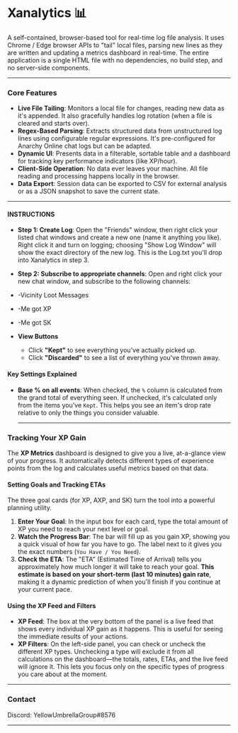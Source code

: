 # Xanalytics 📊

A self-contained, browser-based tool for real-time log file analysis. It uses Chrome / Edge browser APIs to "tail" local files, parsing new lines as they are written and updating a metrics dashboard in real-time. The entire application is a single HTML file with no dependencies, no build step, and no server-side components.

---

### Core Features

* **Live File Tailing**: Monitors a local file for changes, reading new data as it's appended. It also gracefully handles log rotation (when a file is cleared and starts over).
* **Regex-Based Parsing**: Extracts structured data from unstructured log lines using configurable regular expressions. It's pre-configured for Anarchy Online chat logs but can be adapted.
* **Dynamic UI**: Presents data in a filterable, sortable table and a dashboard for tracking key performance indicators (like XP/hour).
* **Client-Side Operation**: No data ever leaves your machine. All file reading and processing happens locally in the browser.
* **Data Export**: Session data can be exported to CSV for external analysis or as a JSON snapshot to save the current state.

---

#### INSTRUCTIONS

* **Step 1: Create Log**: Open the "Friends" window, then right click your listed chat windows and create a new one (name it anything you like). Right click it and turn on logging; choosing "Show Log Window" will show the exact directory of the new log. This is the Log.txt you'll drop into Xanalytics in step 3.

* **Step 2: Subscribe to appropriate channels**: Open and right click your new chat window, and subscribe to the following channels:
*    -Vicinity Loot Messages
*    -Me got XP
*    -Me got SK

* **View Buttons**
    * Click **"Kept"** to see everything you've actually picked up.
    * Click **"Discarded"** to see a list of everything you've thrown away.

#### Key Settings Explained

* **Base % on all events**: When checked, the `%` column is calculated from the grand total of everything seen. If unchecked, it's calculated only from the items you've `Kept`. This helps you see an item's drop rate relative to only the things you consider valuable.

  ---

### Tracking Your XP Gain

The **XP Metrics** dashboard is designed to give you a live, at-a-glance view of your progress. It automatically detects different types of experience points from the log and calculates useful metrics based on that data.

#### Setting Goals and Tracking ETAs

The three goal cards (for XP, AXP, and SK) turn the tool into a powerful planning utility.

1.  **Enter Your Goal**: In the input box for each card, type the total amount of XP you need to reach your next level or goal.
2.  **Watch the Progress Bar**: The bar will fill up as you gain XP, showing you a quick visual of how far you have to go. The label next to it gives you the exact numbers (`You Have / You Need`).
3.  **Check the ETA**: The "ETA" (Estimated Time of Arrival) tells you approximately how much longer it will take to reach your goal. **This estimate is based on your short-term (last 10 minutes) gain rate**, making it a dynamic prediction of when you'll finish if you continue at your current pace.

#### Using the XP Feed and Filters

* **XP Feed**: The box at the very bottom of the panel is a live feed that shows every individual XP gain as it happens. This is useful for seeing the immediate results of your actions.
* **XP Filters**: On the left-side panel, you can check or uncheck the different XP types. Unchecking a type will exclude it from all calculations on the dashboard—the totals, rates, ETAs, and the live feed will ignore it. This lets you focus only on the specific types of progress you care about at the moment.

---
### Contact

Discord: YellowUmbrellaGroup#8576

---
